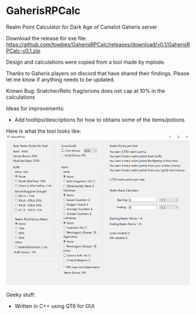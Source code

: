 # GaherisRPCalc
Realm Point Calculator for Dark Age of Camelot Gaheris server

Download the release for exe file: https://github.com/towbes/GaherisRPCalc/releases/download/v0.1/GaherisRPCalc-v0.1.zip

Design and calculations were copied from a tool made by mplode.

Thanks to Gaheris players on discord that have shared their findings.  Please let me know if anything needs to be updated.

Known Bug: Snatcher/Relic frag/orions does not cap at 10% in the calculations

Ideas for improvements:

- Add tooltips/descriptions for how to obtains some of the items/potions 

Here is what the tool looks like:
![GaherisRPCalc](https://raw.githubusercontent.com/towbes/GaherisRPCalc/master/gaherisrpcalc.PNG)

Geeky stuff:
- Written in C++ using QT6 for GUI
